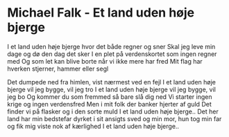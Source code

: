 # Michael Falk - Et land uden høje bjerge


I et land uden høje bjerge
hvor det både regner og sner
Skal jeg leve min dage
og dø den dag det sker
I en plet på verdenskortet
som ingen regner med
Og som let kan blive borte
når vi ikke mere har fred
Mit flag har hverken stjerner,
hammer eller segl

Det dumpede ned fra himlen,
vist nærmest ved en fejl
I et land uden høje bjerge
vil jeg bygge, vil jeg tro
I et land uden høje bjerge
vil jeg bygge, vil jeg bo
Og kommer du som fremmed
så bare slå dig ned
Vi starter ingen krige og ingen verdensfred
Men i mit folk der banker
hjerter af guld
Det finder vi på flasker
og i den sorte muld
I et land uden høje bjerge..
Det her land har min bedstefar dyrket i sit ansigts sved og min mor, hun tog min far og fik mig viste nok af kærlighed
I et land uden høje bjerge..

